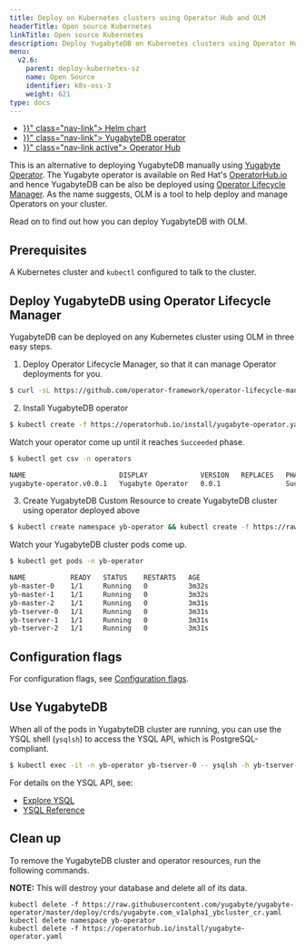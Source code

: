 ```yaml
---
title: Deploy on Kubernetes clusters using Operator Hub and OLM
headerTitle: Open source Kubernetes
linkTitle: Open source Kubernetes
description: Deploy YugabyteDB on Kubernetes clusters using Operator Hub and Operator Lifecycle Manager (OLM).
menu:
  v2.6:
    parent: deploy-kubernetes-sz
    name: Open Source
    identifier: k8s-oss-3
    weight: 621
type: docs
---
```



<ul class="nav nav-tabs-alt nav-tabs-yb">
  <li >
    <a href="{{< relref "./helm-chart.md" >}}" class="nav-link">
      <i class="fas fa-cubes" aria-hidden="true"></i>
      Helm chart
    </a>
  </li>
  <li >
    <a href="{{< relref "./yugabyte-operator.md" >}}" class="nav-link">
      <i class="fas fa-cubes" aria-hidden="true"></i>
      YugabyteDB operator
    </a>
  </li>
  <li >
    <a href="{{< relref "./operator-hub.md" >}}" class="nav-link active">
      <i class="fas fa-cubes" aria-hidden="true"></i>
      Operator Hub
    </a>
  </li>
</ul>

This is an alternative to deploying YugabyteDB manually using [Yugabyte Operator](../yugabyte-operator). The Yugabyte operator is available on Red Hat's [OperatorHub.io](https://operatorhub.io/operator/yugabyte-operator) and hence YugabyteDB can be also be deployed using [Operator Lifecycle Manager](https://github.com/operator-framework/operator-lifecycle-manager). As the name suggests, OLM is a tool to help deploy and manage Operators on your cluster.

Read on to find out how you can deploy YugabyteDB with OLM.

## Prerequisites

A Kubernetes cluster and `kubectl` configured to talk to the cluster.

## Deploy YugabyteDB using Operator Lifecycle Manager

YugabyteDB can be deployed on any Kubernetes cluster using OLM in three easy steps.

1. Deploy Operator Lifecycle Manager, so that it can manage Operator deployments for you.

```sh
$ curl -sL https://github.com/operator-framework/operator-lifecycle-manager/releases/download/0.13.0/install.sh | bash -s 0.13.0
```

2. Install YugabyteDB operator

```sh
$ kubectl create -f https://operatorhub.io/install/yugabyte-operator.yaml
```

Watch your operator come up until it reaches `Succeeded` phase.

```sh
$ kubectl get csv -n operators

NAME                       DISPLAY             VERSION   REPLACES   PHASE
yugabyte-operator.v0.0.1   Yugabyte Operator   0.0.1                Succeeded
```

3. Create YugabyteDB Custom Resource to create YugabyteDB cluster using operator deployed above

```sh
$ kubectl create namespace yb-operator && kubectl create -f https://raw.githubusercontent.com/yugabyte/yugabyte-operator/master/deploy/crds/yugabyte.com_v1alpha1_ybcluster_cr.yaml
```

Watch your YugabyteDB cluster pods come up.

```sh
$ kubectl get pods -n yb-operator

NAME           READY   STATUS    RESTARTS   AGE
yb-master-0    1/1     Running   0          3m32s
yb-master-1    1/1     Running   0          3m32s
yb-master-2    1/1     Running   0          3m31s
yb-tserver-0   1/1     Running   0          3m31s
yb-tserver-1   1/1     Running   0          3m31s
yb-tserver-2   1/1     Running   0          3m31s
```

## Configuration flags

For configuration flags, see [Configuration flags](../yugabyte-operator/#configuration-flags).

## Use YugabyteDB

When all of the pods in YugabyteDB cluster are running, you can use the YSQL shell (`ysqlsh`) to access the YSQL API, which is PostgreSQL-compliant.

```sh
$ kubectl exec -it -n yb-operator yb-tserver-0 -- ysqlsh -h yb-tserver-0  --echo-queries
```

For details on the YSQL API, see:

- [Explore YSQL](../../../../../quick-start/explore/ysql/)
- [YSQL Reference](../../../../../api/ysql/)

## Clean up

To remove the YugabyteDB cluster and operator resources, run the following commands.

**NOTE:** This will destroy your database and delete all of its data.

```console
kubectl delete -f https://raw.githubusercontent.com/yugabyte/yugabyte-operator/master/deploy/crds/yugabyte.com_v1alpha1_ybcluster_cr.yaml
kubectl delete namespace yb-operator
kubectl delete -f https://operatorhub.io/install/yugabyte-operator.yaml
```
